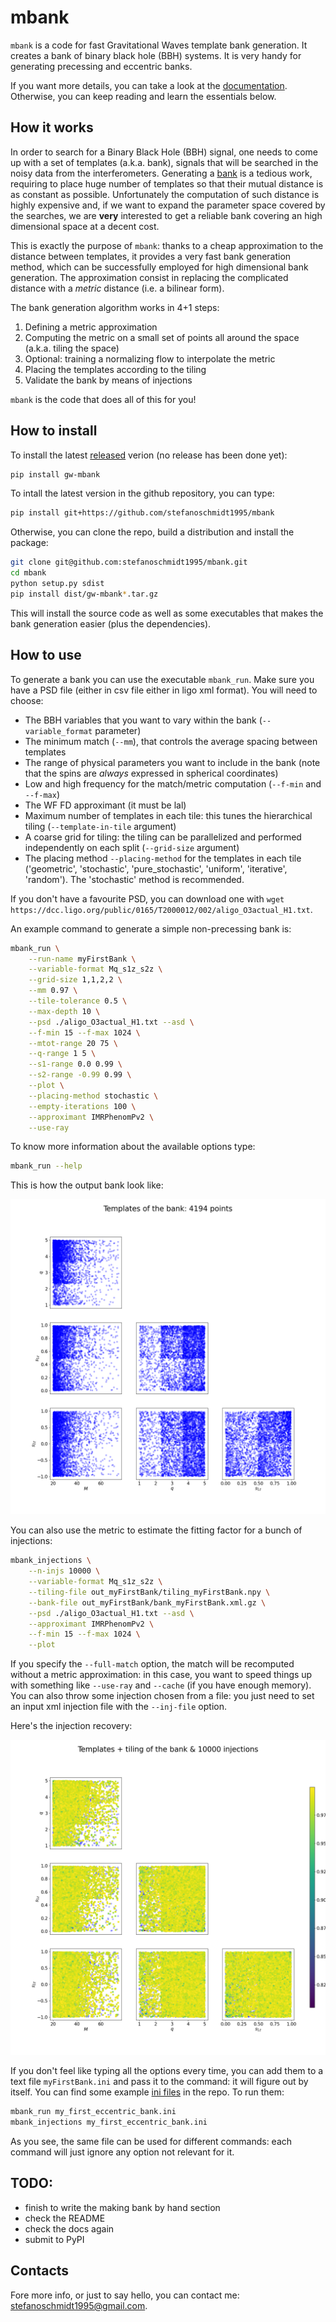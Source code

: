 # mbank
`mbank` is a code for fast Gravitational Waves template bank generation. It creates a bank of binary black hole (BBH) systems. It is very handy for generating precessing and eccentric banks.

If you want more details, you can take a look at the [documentation](https://mbank.readthedocs.io/en/latest/).
Otherwise, you can keep reading and learn the essentials below.

## How it works
In order to search for a Binary Black Hole (BBH) signal, one needs to come up with a set of templates (a.k.a. bank), signals that will be searched in the noisy data from the interferometers.
Generating a [bank](https://journals.aps.org/prd/abstract/10.1103/PhysRevD.80.104014) is a tedious work, requiring to place huge number of templates so that their mutual distance is as constant as possible. Unfortunately the computation of such distance is highly expensive and, if we want to expand the parameter space covered by the searches, we are **very** interested to get a reliable bank covering an high dimensional space at a decent cost.

This is exactly the purpose of `mbank`: thanks to a cheap approximation to the distance between templates, it provides a very fast bank generation method, which can be successfully employed for high dimensional bank generation. The approximation consist in replacing the complicated distance with a _metric_ distance (i.e. a bilinear form).

The bank generation algorithm works in 4+1 steps:

1. Defining a metric approximation
2. Computing the metric on a small set of points all around the space (a.k.a. tiling the space)
3. Optional: training a normalizing flow to interpolate the metric
4. Placing the templates according to the tiling
5. Validate the bank by means of injections

`mbank` is the code that does all of this for you!

## How to install

To install the latest [released](https://pypi.org/project/gw-mbank/) verion (no release has been done yet):

```Bash
pip install gw-mbank
```

To intall the latest version in the github repository, you can type:

```Bash
pip install git+https://github.com/stefanoschmidt1995/mbank
```

Otherwise, you can clone the repo, build a distribution and install the package:

```Bash
git clone git@github.com:stefanoschmidt1995/mbank.git
cd mbank
python setup.py sdist
pip install dist/gw-mbank*.tar.gz
```
This will install the source code as well as some executables that makes the bank generation easier (plus the dependencies).

## How to use

To generate a bank you can use the executable `mbank_run`. Make sure you have a PSD file (either in csv file either in ligo xml format).
You will need to choose:
- The BBH variables that you want to vary within the bank (`--variable_format` parameter)
- The minimum match (`--mm`), that controls the average spacing between templates
- The range of physical parameters you want to include in the bank (note that the spins are _always_ expressed in spherical coordinates)
- Low and high frequency for the match/metric computation (`--f-min` and `--f-max`)
- The WF FD approximant (it must be lal)
- Maximum number of templates in each tile: this tunes the hierarchical tiling (`--template-in-tile` argument)
- A coarse grid for tiling: the tiling can be parallelized and performed independently on each split (`--grid-size` argument)
- The placing method `--placing-method` for the templates in each tile ('geometric', 'stochastic', 'pure_stochastic', 'uniform', 'iterative', 'random'). The 'stochastic' method is recommended.

If you don't have a favourite PSD, you can download one with `wget https://dcc.ligo.org/public/0165/T2000012/002/aligo_O3actual_H1.txt`.

An example command to generate a simple non-precessing bank is:
```Bash
mbank_run \
	--run-name myFirstBank \
	--variable-format Mq_s1z_s2z \
	--grid-size 1,1,2,2 \
	--mm 0.97 \
	--tile-tolerance 0.5 \
	--max-depth 10 \
	--psd ./aligo_O3actual_H1.txt --asd \
	--f-min 15 --f-max 1024 \
	--mtot-range 20 75 \
	--q-range 1 5 \
	--s1-range 0.0 0.99 \
	--s2-range -0.99 0.99 \
	--plot \
	--placing-method stochastic \
	--empty-iterations 100 \
	--approximant IMRPhenomPv2 \
	--use-ray 
```
To know more information about the available options type:
```Bash
mbank_run --help
```
This is how the output bank look like:

![](docs/img/bank_README.png)

You can also use the metric to estimate the fitting factor for a bunch of injections: 

```Bash
mbank_injections \
	--n-injs 10000 \
	--variable-format Mq_s1z_s2z \
	--tiling-file out_myFirstBank/tiling_myFirstBank.npy \
	--bank-file out_myFirstBank/bank_myFirstBank.xml.gz \
	--psd ./aligo_O3actual_H1.txt --asd \
	--approximant IMRPhenomPv2 \
	--f-min 15 --f-max 1024 \
	--plot
```

If you specify the `--full-match` option, the match will be recomputed without a metric approximation: in this case, you want to speed things up with something like `--use-ray` and `--cache` (if you have enough memory).
You can also throw some injection chosen from a file: you just need to set an input xml injection file with the `--inj-file` option.

Here's the injection recovery:

![](docs/img/injections_README.png)

If you don't feel like typing all the options every time, you can add them to a text file `myFirstBank.ini` and pass it to the command: it will figure out by itself. You can find some example [ini files](https://github.com/stefanoschmidt1995/mbank/tree/master/examples) in the repo. To run them:

```Bash
mbank_run my_first_eccentric_bank.ini
mbank_injections my_first_eccentric_bank.ini
```

As you see, the same file can be used for different commands: each command will just ignore any option not relevant for it.

## TODO:

- finish to write the making bank by hand section
- check the README
- check the docs again
- submit to PyPI

## Contacts

Fore more info, or just to say hello, you can contact me: [stefanoschmidt1995@gmail.com](mailto:stefanoschmidt1995@gmail.com).




















